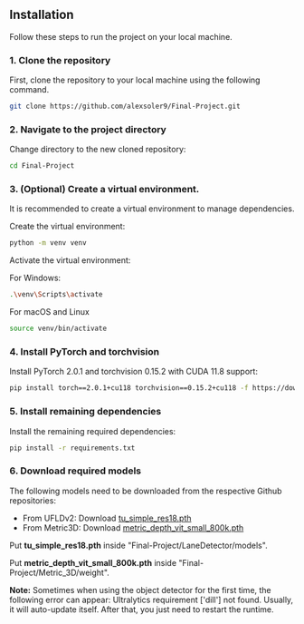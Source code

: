 ## Installation

Follow these steps to run the project on your local machine.

### 1. Clone the repository

First, clone the repository to your local machine using the following command.

```bash
git clone https://github.com/alexsoler9/Final-Project.git
```

### 2. Navigate to the project directory
Change directory to the new cloned repository:

```bash
cd Final-Project
```

### 3. (Optional) Create a virtual environment.

It is recommended to create a virtual environment to manage dependencies.

Create the virtual environment:

```bash
python -m venv venv
```

Activate the virtual environment:

For Windows:

```bash
.\venv\Scripts\activate
```

For macOS and Linux

```bash
source venv/bin/activate
```

### 4. Install PyTorch and torchvision

Install PyTorch 2.0.1 and torchvision 0.15.2 with CUDA 11.8 support:

```bash
pip install torch==2.0.1+cu118 torchvision==0.15.2+cu118 -f https://download.pytorch.org/whl/torch_stable.html
```

### 5. Install remaining dependencies

Install the remaining required dependencies:

```bash
pip install -r requirements.txt
```

### 6. Download required models

The following models need to be downloaded from the respective Github repositories:

- From UFLDv2: Download [tu_simple_res18.pth](https://drive.google.com/file/d/1Clnj9-dLz81S3wXiYtlkc4HVusCb978t/view?usp=sharing)
- From Metric3D: Download [metric_depth_vit_small_800k.pth](https://drive.google.com/file/d/1YfmvXwpWmhLg3jSxnhT7LvY0yawlXcr_/view?usp=drive_link)

Put **tu_simple_res18.pth** inside "Final-Project/LaneDetector/models".

Put **metric_depth_vit_small_800k.pth** inside "Final-Project/Metric_3D/weight".

**Note:**
Sometimes when using the object detector for the first time, the following error can appear: Ultralytics requirement ['dill'] not found. Usually, it will auto-update itself. After that, you just need to restart the runtime.